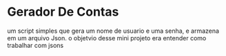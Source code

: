 # Gerador De Contas

um script simples que gera um nome de usuario e uma senha, e armazena em um arquivo Json.
o objetvio desse mini projeto era entender como trabalhar com jsons 
